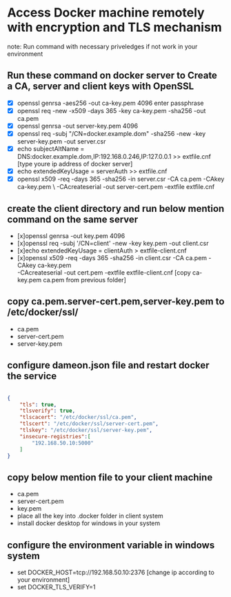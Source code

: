 # Access Docker machine remotely with encryption and TLS mechanism #

note: Run command with necessary priveledges if not work in your environment

## Run these command on docker server to Create a CA, server and client keys with OpenSSL ##

- [x] openssl genrsa -aes256 -out ca-key.pem 4096 enter passphrase
- [x] openssl req -new -x509 -days 365 -key ca-key.pem -sha256 -out ca.pem
- [x] openssl genrsa -out server-key.pem 4096
- [x] openssl req -subj "/CN=docker.example.dom" -sha256 -new -key server-key.pem -out server.csr
- [x] echo subjectAltName = DNS:docker.example.dom,IP:192.168.0.246,IP:127.0.0.1 >> extfile.cnf [type youre ip address of docker server]
- [x] echo extendedKeyUsage = serverAuth >> extfile.cnf
- [x] openssl x509 -req -days 365 -sha256 -in server.csr -CA ca.pem -CAkey  ca-key.pem \ -CAcreateserial -out server-cert.pem -extfile extfile.cnf

## create the client directory and run below mention command on the same server ##

- [x]openssl genrsa -out key.pem 4096
- [x]openssl req -subj '/CN=client' -new -key key.pem -out client.csr
- [x]echo extendedKeyUsage = clientAuth > extfile-client.cnf
- [x]openssl x509 -req -days 365 -sha256 -in client.csr -CA ca.pem -CAkey ca-key.pem \
      -CAcreateserial -out cert.pem -extfile extfile-client.cnf [copy ca-key.pem ca.pem from previous folder]

## copy ca.pem.server-cert.pem,server-key.pem to  /etc/docker/ssl/ ##

- ca.pem
- server-cert.pem
- server-key.pem

## configure dameon.json file and restart docker the service ##

```json

{
    "tls": true,
    "tlsverify": true,
    "tlscacert": "/etc/docker/ssl/ca.pem",
    "tlscert": "/etc/docker/ssl/server-cert.pem",
    "tlskey": "/etc/docker/ssl/server-key.pem",   
    "insecure-registries":[
        "192.168.50.10:5000"
    ]
}

```

## copy below mention file to your client machine ##

- ca.pem
- server-cert.pem
- key.pem
- place all the key into .docker folder in client system
- install docker desktop for windows in your system

## configure the environment variable in windows system ##

- set DOCKER_HOST=tcp://192.168.50.10:2376 [change ip according to your environment]
- set DOCKER_TLS_VERIFY=1
